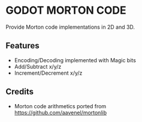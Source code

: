 # GODOT MORTON CODE
Provide Morton code implementations in 2D and 3D.

## Features
- Encoding/Decoding implemented with Magic bits 
- Add/Subtract x/y/z
- Increment/Decrement x/y/z

## Credits
- Morton code arithmetics ported from https://github.com/aavenel/mortonlib
